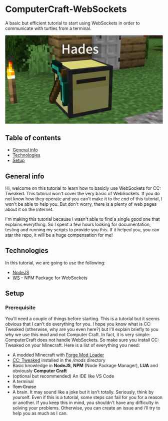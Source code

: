 # ComputerCraft-WebSockets
A basic but efficient tutorial to start using WebSockets in order to communicate with turtles from a terminal.

![Alt text](./2021-02-15_03.15.03.png?raw=true "Hades welcomes you, mortal")

## Table of contents
* [General info](#general-info)
* [Technologies](#technologies)
* [Setup](#setup)

## General info

Hi, welcome on this tutorial to learn how to basicly use WebSockets for CC: Tweaked. This tutorial won't cover the very basic of WebSockets. If you do not know how they operate and you can't make it to the end of this tutorial, I won't be able to help you. But don't worry, there is a plenty of web pages about it on the Internet.

I'm making this tutorial because I wasn't able to find a single good one that explains everything. So I spent a few hours looking for documentation, testing and running my scripts to provide you this. If it helped you, you can star the repo, it will be a huge compensation for me!

## Technologies

In this tutorial, we are going to use the following:

* [NodeJS](https://nodejs.org/en/ "NodeJS Official Website")
* [WS](https://www.npmjs.com/package/ws "WS npm page") - NPM Package for WebSockets

## Setup

### Prerequisite

You'll need a couple of things before starting. This is a tutorial but it seems obvious that I can't do everything for you.
I hope you know what is CC: Tweaked (otherwise, why are you even here?) but I'll explain briefly to you why we use this mod and not Computer Craft.
In fact, it is very simple: ComputerCraft does not handle WebSockets. So make sure you install CC: Tweaked on your Minecraft.
Here is a list of everything you need:

* A modded Minecraft with [Forge Mod Loader](http://files.minecraftforge.net/ "Forge Website")
* [CC: Tweaked](https://www.curseforge.com/minecraft/mc-mods/cc-tweaked "CC: Tweaked CurseForge page") installed in the */mods* directory
* Basic knowledge in **NodeJS**, **NPM** (Node Package Manager), **LUA** and obviously **Computer Craft**
* (optional but recommended) An IDE like VS Code
* A terminal
* ~~Tom Cruise~~
* A brain. It may sound like a joke but it isn't totally. Seriously, think by yourself. Even if this is a tutorial, some steps can fail for you for a reason or another. If you keep this in mind, you shouldn't have any difficulty in solving your problems. Otherwise, you can create an issue and i'll try to help you as much as I can.

